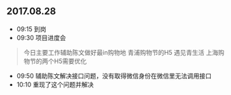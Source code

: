 ## 2017.08.28
* 09:15 到岗
* 09:30 项目进度会
> 今日主要工作辅助陈文做好最in购物地
> 青浦购物节的H5 遇见青生活
> 上海购物节的两个H5需要优化
* 09:50 辅助陈文解决接口问题，没有取得微信身份在微信里无法调用接口
* 10:10 重现了这个问题并解决
